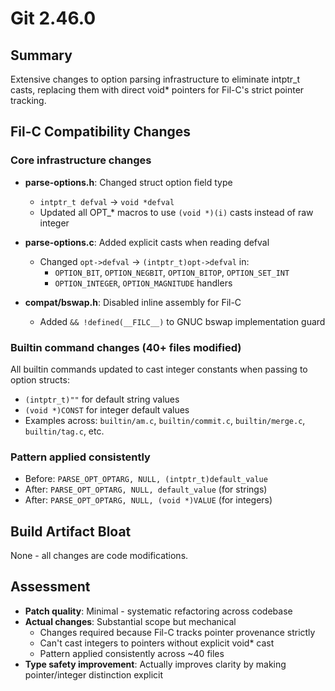 # Git 2.46.0

## Summary
Extensive changes to option parsing infrastructure to eliminate intptr_t casts, replacing them with direct void* pointers for Fil-C's strict pointer tracking.

## Fil-C Compatibility Changes

### Core infrastructure changes
- **parse-options.h**: Changed struct option field type
  - `intptr_t defval` → `void *defval`
  - Updated all OPT_* macros to use `(void *)(i)` casts instead of raw integer

- **parse-options.c**: Added explicit casts when reading defval
  - Changed `opt->defval` → `(intptr_t)opt->defval` in:
    - `OPTION_BIT`, `OPTION_NEGBIT`, `OPTION_BITOP`, `OPTION_SET_INT`
    - `OPTION_INTEGER`, `OPTION_MAGNITUDE` handlers

- **compat/bswap.h**: Disabled inline assembly for Fil-C
  - Added `&& !defined(__FILC__)` to GNUC bswap implementation guard

### Builtin command changes (40+ files modified)
All builtin commands updated to cast integer constants when passing to option structs:
- `(intptr_t)""` for default string values
- `(void *)CONST` for integer default values
- Examples across: `builtin/am.c`, `builtin/commit.c`, `builtin/merge.c`, `builtin/tag.c`, etc.

### Pattern applied consistently
- Before: `PARSE_OPT_OPTARG, NULL, (intptr_t)default_value`
- After: `PARSE_OPT_OPTARG, NULL, default_value` (for strings)
- After: `PARSE_OPT_OPTARG, NULL, (void *)VALUE` (for integers)

## Build Artifact Bloat
None - all changes are code modifications.

## Assessment
- **Patch quality**: Minimal - systematic refactoring across codebase
- **Actual changes**: Substantial scope but mechanical
  - Changes required because Fil-C tracks pointer provenance strictly
  - Can't cast integers to pointers without explicit void* cast
  - Pattern applied consistently across ~40 files
- **Type safety improvement**: Actually improves clarity by making pointer/integer distinction explicit
